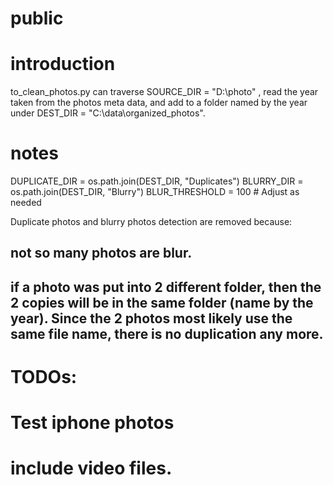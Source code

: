 # public
# introduction
to_clean_photos.py can traverse SOURCE_DIR = "D:\\photo" , read the year taken from the photos meta data, and add to a folder named by the year under DEST_DIR = "C:\\data\\organized_photos".

# notes
DUPLICATE_DIR = os.path.join(DEST_DIR, "Duplicates")
BLURRY_DIR = os.path.join(DEST_DIR, "Blurry")
BLUR_THRESHOLD = 100  # Adjust as needed

Duplicate photos and blurry photos detection are removed because:
## not so many photos are blur.
## if a photo was put into 2 different folder, then the 2 copies will be in the same folder (name by the year). Since the 2 photos most likely use the same file name, there is no duplication any more.

# TODOs:
# Test iphone photos
# include video files.



